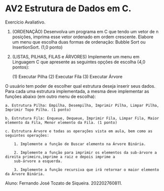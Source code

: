 # AV2 Estrutura de Dados em C.

Exercício Avaliativo.

1. (ORDENAÇÃO) Desenvolva um programa em C que tendo um vetor de n posições, imprima esse vetor ordenado em ordem crescente. 
Elabore um menu que escolha duas formas de ordenação: Bubble Sort ou InsertionSort. (1,0 ponto)

2. (LISTAS, PILHAS, FILAS e ÁRVORES) Implemente um menu em Linguagem C que apresente as
seguintes opções de escolha (4,0 pontos):

    (1) Executar Pilha
    (2) Executar Fila
    (3) Executar Árvore
  
O usuário tem poder de escolher qual estrutura deseja inserir seus dados. Para cada uma estrutura
implementada, a mesma deve implementar as funções abaixo (em outro menu de escolha):

    a. Estrutura Pilha: Empilha, Desempilha, Imprimir Pilha, Limpar Pilha, Imprimir Topo Pilha. (1 ponto)

    b. Estrutura Fila: Enqueue, Dequeue, Imprimir Fila, Limpar Fila, Maior elemento da Fila, Menor elemento da Fila. (1 ponto)

    c. Estrutura Árvore e todas as operações vista em aula, bem como as seguintes operações:
  
        1. Implemente a função de Buscar elemento na Árvore Binária.
    
        2. Implemente a função para imprimir os elementos da sub-árvore a direita primeiro,imprime a raiz e depois imprime a 
        sub-árvore a esquerda.
    
        3. Implemente a função recursiva que irá retornar o maior elemento da Árvore Binária. 

Aluno: Fernando José Tozato de Siqueira. 202202760811.
